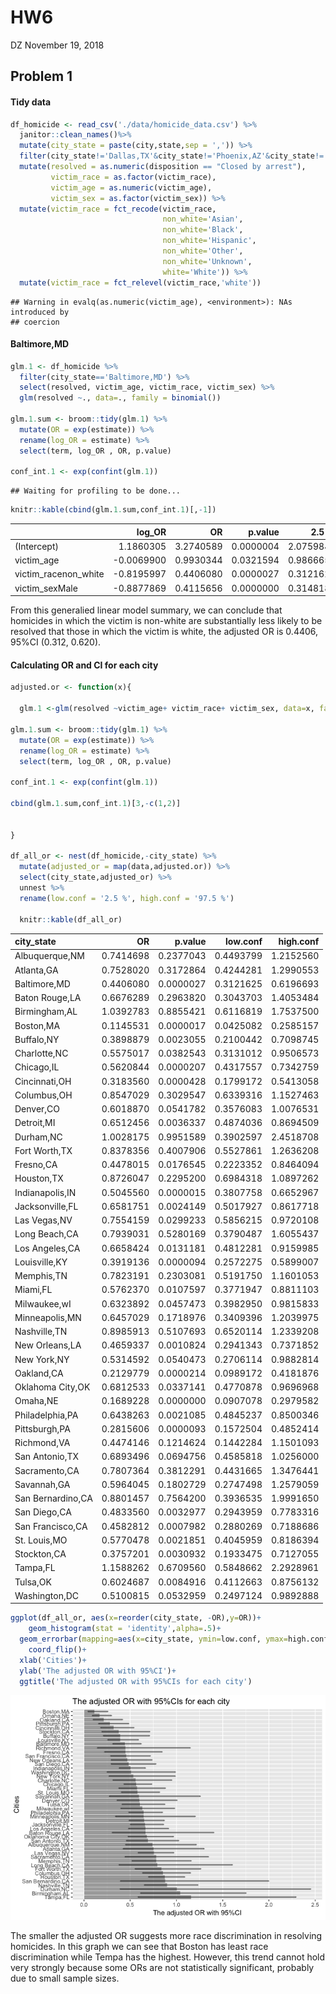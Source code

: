 HW6
================
DZ
November 19, 2018

Problem 1
---------

#### Tidy data

``` r
df_homicide <- read_csv('./data/homicide_data.csv') %>%
  janitor::clean_names()%>%
  mutate(city_state = paste(city,state,sep = ',')) %>% 
  filter(city_state!='Dallas,TX'&city_state!='Phoenix,AZ'&city_state!='Kansas City,MO'&city_state!='Tulsa,AL') %>% 
  mutate(resolved = as.numeric(disposition == "Closed by arrest"),
         victim_race = as.factor(victim_race),
         victim_age = as.numeric(victim_age),
         victim_sex = as.factor(victim_sex)) %>% 
  mutate(victim_race = fct_recode(victim_race, 
                                  non_white='Asian',
                                  non_white='Black',
                                  non_white='Hispanic',
                                  non_white='Other',
                                  non_white='Unknown',
                                  white='White')) %>% 
  mutate(victim_race = fct_relevel(victim_race,'white'))
```

    ## Warning in evalq(as.numeric(victim_age), <environment>): NAs introduced by
    ## coercion

#### Baltimore,MD

``` r
glm.1 <- df_homicide %>% 
  filter(city_state=='Baltimore,MD') %>% 
  select(resolved, victim_age, victim_race, victim_sex) %>% 
  glm(resolved ~., data=., family = binomial()) 

glm.1.sum <- broom::tidy(glm.1) %>% 
  mutate(OR = exp(estimate)) %>%
  rename(log_OR = estimate) %>%
  select(term, log_OR , OR, p.value) 

conf_int.1 <- exp(confint(glm.1))
```

    ## Waiting for profiling to be done...

``` r
knitr::kable(cbind(glm.1.sum,conf_int.1)[,-1])
```

|                        |     log\_OR|         OR|    p.value|      2.5 %|     97.5 %|
|------------------------|-----------:|----------:|----------:|----------:|----------:|
| (Intercept)            |   1.1860305|  3.2740589|  0.0000004|  2.0759841|  5.2121977|
| victim\_age            |  -0.0069900|  0.9930344|  0.0321594|  0.9866654|  0.9993728|
| victim\_racenon\_white |  -0.8195997|  0.4406080|  0.0000027|  0.3121625|  0.6196693|
| victim\_sexMale        |  -0.8877869|  0.4115656|  0.0000000|  0.3148182|  0.5369411|

From this generalied linear model summary, we can conclude that homicides in which the victim is non-white are substantially less likely to be resolved that those in which the victim is white, the adjusted OR is 0.4406, 95%CI (0.312, 0.620).

#### Calculating OR and CI for each city

``` r
adjusted.or <- function(x){

  glm.1 <-glm(resolved ~victim_age+ victim_race+ victim_sex, data=x, family = binomial()) 

glm.1.sum <- broom::tidy(glm.1) %>% 
  mutate(OR = exp(estimate)) %>%
  rename(log_OR = estimate) %>%
  select(term, log_OR , OR, p.value) 

conf_int.1 <- exp(confint(glm.1))

cbind(glm.1.sum,conf_int.1)[3,-c(1,2)]


}

df_all_or <- nest(df_homicide,-city_state) %>% 
  mutate(adjusted_or = map(data,adjusted.or)) %>% 
  select(city_state,adjusted_or) %>%
  unnest %>% 
  rename(low.conf = '2.5 %', high.conf = '97.5 %') 

  knitr::kable(df_all_or)
```

| city\_state       |         OR|    p.value|   low.conf|  high.conf|
|:------------------|----------:|----------:|----------:|----------:|
| Albuquerque,NM    |  0.7414698|  0.2377043|  0.4493799|  1.2152560|
| Atlanta,GA        |  0.7528020|  0.3172864|  0.4244281|  1.2990553|
| Baltimore,MD      |  0.4406080|  0.0000027|  0.3121625|  0.6196693|
| Baton Rouge,LA    |  0.6676289|  0.2963820|  0.3043703|  1.4053484|
| Birmingham,AL     |  1.0392783|  0.8855421|  0.6116819|  1.7537500|
| Boston,MA         |  0.1145531|  0.0000017|  0.0425082|  0.2585157|
| Buffalo,NY        |  0.3898879|  0.0023055|  0.2100442|  0.7098745|
| Charlotte,NC      |  0.5575017|  0.0382543|  0.3131012|  0.9506573|
| Chicago,IL        |  0.5620844|  0.0000207|  0.4317557|  0.7342759|
| Cincinnati,OH     |  0.3183560|  0.0000428|  0.1799172|  0.5413058|
| Columbus,OH       |  0.8547029|  0.3029547|  0.6339316|  1.1527463|
| Denver,CO         |  0.6018870|  0.0541782|  0.3576083|  1.0076531|
| Detroit,MI        |  0.6512456|  0.0036337|  0.4874036|  0.8694509|
| Durham,NC         |  1.0028175|  0.9951589|  0.3902597|  2.4518708|
| Fort Worth,TX     |  0.8378356|  0.4007906|  0.5527861|  1.2636208|
| Fresno,CA         |  0.4478015|  0.0176545|  0.2223352|  0.8464094|
| Houston,TX        |  0.8726047|  0.2295200|  0.6984318|  1.0897262|
| Indianapolis,IN   |  0.5045560|  0.0000015|  0.3807758|  0.6652967|
| Jacksonville,FL   |  0.6581751|  0.0024149|  0.5017927|  0.8617718|
| Las Vegas,NV      |  0.7554159|  0.0299233|  0.5856215|  0.9720108|
| Long Beach,CA     |  0.7939031|  0.5280169|  0.3790487|  1.6055437|
| Los Angeles,CA    |  0.6658424|  0.0131181|  0.4812281|  0.9159985|
| Louisville,KY     |  0.3919136|  0.0000094|  0.2572275|  0.5899007|
| Memphis,TN        |  0.7823191|  0.2303081|  0.5191750|  1.1601053|
| Miami,FL          |  0.5762370|  0.0107597|  0.3771947|  0.8811103|
| Milwaukee,wI      |  0.6323892|  0.0457473|  0.3982950|  0.9815833|
| Minneapolis,MN    |  0.6457029|  0.1718976|  0.3409396|  1.2039975|
| Nashville,TN      |  0.8985913|  0.5107693|  0.6520114|  1.2339208|
| New Orleans,LA    |  0.4659337|  0.0010824|  0.2941343|  0.7371852|
| New York,NY       |  0.5314592|  0.0540473|  0.2706114|  0.9882814|
| Oakland,CA        |  0.2129779|  0.0000214|  0.0989172|  0.4181876|
| Oklahoma City,OK  |  0.6812533|  0.0337141|  0.4770878|  0.9696968|
| Omaha,NE          |  0.1689228|  0.0000000|  0.0907078|  0.2979582|
| Philadelphia,PA   |  0.6438263|  0.0021085|  0.4845237|  0.8500346|
| Pittsburgh,PA     |  0.2815606|  0.0000093|  0.1572504|  0.4852414|
| Richmond,VA       |  0.4474146|  0.1214624|  0.1442284|  1.1501093|
| San Antonio,TX    |  0.6893496|  0.0694756|  0.4585818|  1.0256000|
| Sacramento,CA     |  0.7807364|  0.3812291|  0.4431665|  1.3476441|
| Savannah,GA       |  0.5964045|  0.1802729|  0.2747498|  1.2579059|
| San Bernardino,CA |  0.8801457|  0.7564200|  0.3936535|  1.9991650|
| San Diego,CA      |  0.4833560|  0.0032977|  0.2943959|  0.7783316|
| San Francisco,CA  |  0.4582812|  0.0007982|  0.2880269|  0.7188686|
| St. Louis,MO      |  0.5770478|  0.0021851|  0.4045959|  0.8186394|
| Stockton,CA       |  0.3757201|  0.0030932|  0.1933475|  0.7127055|
| Tampa,FL          |  1.1588262|  0.6709560|  0.5848662|  2.2928961|
| Tulsa,OK          |  0.6024687|  0.0084916|  0.4112663|  0.8756132|
| Washington,DC     |  0.5100815|  0.0532959|  0.2497124|  0.9892888|

``` r
ggplot(df_all_or, aes(x=reorder(city_state, -OR),y=OR))+
    geom_histogram(stat = 'identity',alpha=.5)+
  geom_errorbar(mapping=aes(x=city_state, ymin=low.conf, ymax=high.conf), width=0.1, size=1, color="black",alpha=.5)+
    coord_flip()+
  xlab('Cities')+
  ylab('The adjusted OR with 95%CI')+
  ggtitle('The adjusted OR with 95%CIs for each city')
```

![](p8105_hw6_dz2399_files/figure-markdown_github/unnamed-chunk-3-1.png)

The smaller the adjusted OR suggests more race discrimination in resolving homicides. In this graph we can see that Boston has least race discrimination while Tempa has the highest. However, this trend cannot hold very strongly because some ORs are not statistically significant, probably due to small sample sizes.
